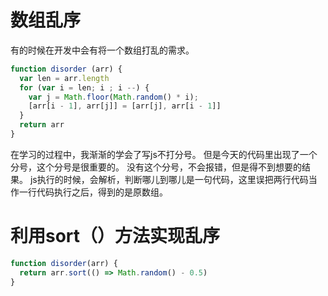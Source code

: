 # 数组乱序

有的时候在开发中会有将一个数组打乱的需求。

```js
function disorder (arr) {
  var len = arr.length
  for (var i = len; i ; i --) {
    var j = Math.floor(Math.random() * i);
    [arr[i - 1], arr[j]] = [arr[j], arr[i - 1]]
  }
  return arr
}
```

在学习的过程中，我渐渐的学会了写js不打分号。
但是今天的代码里出现了一个分号，这个分号是很重要的。
没有这个分号，不会报错，但是得不到想要的结果。
js执行的时候，会解析，判断哪儿到哪儿是一句代码，这里误把两行代码当作一行代码执行之后，得到的是原数组。

# 利用sort（）方法实现乱序

```js
function disorder(arr) {
  return arr.sort(() => Math.random() - 0.5)
}
```
